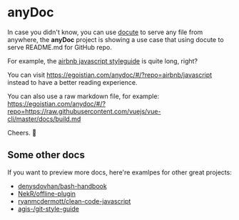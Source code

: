# anyDoc

In case you didn't know, you can use [docute](https://github.com/egoist/docute) to serve any file from anywhere, the **anyDoc** project is showing a use case that using docute to serve README.md for GitHub repo.

For example, the [airbnb javascript styleguide](https://github.com/airbnb/javascript) is quite long, right? 

You can visit https://egoistian.com/anydoc/#/?repo=airbnb/javascript instead to have a better reading experience.

You can also use a raw markdown file, for example: https://egoistian.com/anydoc/#/?repo=https://raw.githubusercontent.com/vuejs/vue-cli/master/docs/build.md

Cheers. 🍻

## Some other docs

If you want to preview more docs, here're examlpes for other great projects:

- [denysdovhan/bash-handbook](https://egoistian.com/anydoc/#/?repo=denysdovhan%2Fbash-handbook)
- [NekR/offline-plugin](https://egoistian.com/anydoc/#/?repo=NekR/offline-plugin)
- [ryanmcdermott/clean-code-javascript](https://egoistian.com/anydoc/#/?repo=ryanmcdermott%2Fclean-code-javascript)
- [agis-/git-style-guide](https://egoistian.com/anydoc/#/?repo=agis-%2Fgit-style-guide)
